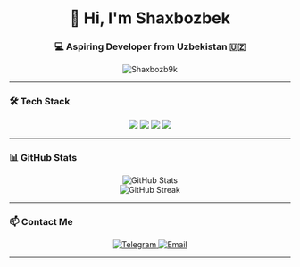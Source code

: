 <h1 align="center">👋 Hi, I'm Shaxbozbek</h1>
<h3 align="center">💻 Aspiring Developer from Uzbekistan 🇺🇿</h3>

<p align="center">
  <img src="https://komarev.com/ghpvc/?username=Shaxbozb9k&label=Profile%20views&color=0e75b6&style=flat" alt="Shaxbozb9k" />
</p>

---

### 🛠️ Tech Stack
<p align="center">
  <img src="https://img.shields.io/badge/Kotlin-7F52FF?style=for-the-badge&logo=kotlin&logoColor=white" />
  <img src="https://img.shields.io/badge/HTML5-E34F26?style=for-the-badge&logo=html5&logoColor=white" />
  <img src="https://img.shields.io/badge/CSS3-1572B6?style=for-the-badge&logo=css3&logoColor=white" />
  <img src="https://img.shields.io/badge/Python-3776AB?style=for-the-badge&logo=python&logoColor=white" />
</p>

---

### 📊 GitHub Stats
<p align="center">
  <img src="https://github-readme-stats.vercel.app/api?username=Shaxbozb9k&show_icons=true&theme=tokyonight&hide_border=true" alt="GitHub Stats" />
  <br/>
  <img src="https://github-readme-streak-stats.herokuapp.com/?user=Shaxbozb9k&theme=tokyonight&hide_border=true" alt="GitHub Streak" />
</p>

---

### 📫 Contact Me
<p align="center">
  <a href="https://t.me/Shaxbozb9k_Dev" target="_blank">
    <img src="https://img.shields.io/badge/Telegram-2CA5E0?style=for-the-badge&logo=telegram&logoColor=white" alt="Telegram" />
  </a>
  <a href="mailto:shaxbozb9k@yandex.ru">
    <img src="https://img.shields.io/badge/Email-D14836?style=for-the-badge&logo=gmail&logoColor=white" alt="Email" />
  </a>
</p>

---

